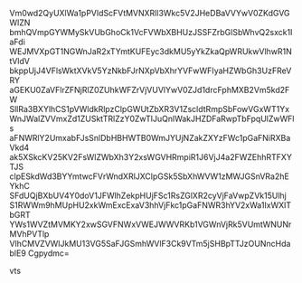 Vm0wd2QyUXlWa1pPVldScFVtMVNXRll3Wkc5V2JHeDBaVVYwV0ZKdGVGWlZN
bmhQVmpGYWMySkVUbGhoCk1VcFVWbXBHUzJSSFZrbGlSbWhvQ2sxck1IaFdi
WEJMVXpGT1NGWnJaR2xTYmtKUFEyc3dkMU5yYkZkaQpWRUkwVlhwR1NtVldV
bkppUjJ4VFlsWktXVkV5YzNkbFJrNXpVbXhrYVFwWFIyaHZWbGh3UzFReVRY
aGEKU0ZaVFlrZFNjRlZ0ZUhkWFZrVjVUVlYwV0ZJd1drcFphMXB2Vm5kd2FW
SllRa3BXYlhCS1pVWldkRlpzClpGWUtZbXR3V1ZscldtRmpSbFowVGxWT1Yx
WnJWalZVVmxZd1ZUSktTRlZzY0ZwTlJuQnlWakJHZDFaRwpTbFpqUlZwWFls
aFNWRlY2UmxabFJsSnlDbHBHWTB0WmJYUjNZakZXYzFWc1pGaFNiRXBaVkd4
ak5XSkcKV25KV2FsWlZWbXh3Y2xsWGVHRmpiR1J6VjJ4a2FWZEhhRTFXYTJS
clpESkdWd3BYYmtwcFVrWndXRlJXClpGSk5SbXhWVW1zMWJGSnVRa2hEYkhC
SFdUQjBXbUV4Y0doV1JFWlhZekpHUjFSc1RsZGlXR2cyVjFaVwpZVk15Ulhj
S1RWWm9hMUpHU2xkWmExcExaV3hhVjFkc1pGaFNWR3hYV2xWa1IxWXlTbGRT
YWs1WVZtMVMKY2xwSGVFNWxVWEJWWVRKb1VGWnVjRk5VUmtWNUNrMVhPVTlp
VlhCMVZVWlJkMU13VG5SaFJGSmhWVlF3Ck9VTm5jSHBpTTJzOUNncHdablE9
Cgpydmc=

vts
